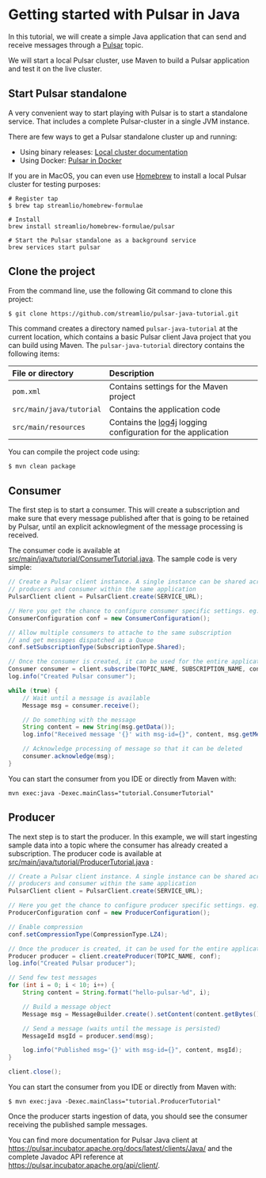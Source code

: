 # Getting started with Pulsar in Java

In this tutorial, we will create a simple Java application that can send and receive
messages through a [Pulsar](https://pulsar.incubator.apache.org/) topic.

We will start a local Pulsar cluster, use Maven to build a Pulsar application and
test it on the live cluster.

## Start Pulsar standalone

A very convenient way to start playing with Pulsar is to start a standalone service. That includes
a complete Pulsar-cluster in a single JVM instance.

There are few ways to get a Pulsar standalone cluster up and running:
 * Using binary releases: [Local cluster documentation](https://pulsar.incubator.apache.org/docs/latest/getting-started/LocalCluster/)
 * Using Docker: [Pulsar in Docker](https://pulsar.incubator.apache.org/docs/latest/getting-started/docker/)

If you are in MacOS, you can even use [Homebrew](https://brew.sh/) to install a local Pulsar cluster
for testing purposes:

```shell
# Register tap
$ brew tap streamlio/homebrew-formulae

# Install
brew install streamlio/homebrew-formulae/pulsar

# Start the Pulsar standalone as a background service
brew services start pulsar
```

## Clone the project

From the command line, use the following Git command to clone this project:

```bash
$ git clone https://github.com/streamlio/pulsar-java-tutorial.git
```

This command creates a directory named `pulsar-java-tutorial` at the current location, which contains
a basic Pulsar client Java project that you can build using Maven. The `pulsar-java-tutorial` directory
contains the following items:

File or directory | Description
:-----------------|:-----------
`pom.xml` | Contains settings for the Maven project
`src/main/java/tutorial` | Contains the application code
`src/main/resources` | Contains the [log4j](https://logging.apache.org/log4j/) logging configuration for the application


You can compile the project code using:

```
$ mvn clean package
```


## Consumer

The first step is to start a consumer. This will create a subscription and make sure that every
message published after that is going to be retained by Pulsar, until an explicit acknowlegment
of the message processing is received.

The consumer code is available at [src/main/java/tutorial/ConsumerTutorial.java](src/main/java/tutorial/ConsumerTutorial.java).
The sample code is very simple:

```java
// Create a Pulsar client instance. A single instance can be shared across many
// producers and consumer within the same application
PulsarClient client = PulsarClient.create(SERVICE_URL);

// Here you get the chance to configure consumer specific settings. eg:
ConsumerConfiguration conf = new ConsumerConfiguration();

// Allow multiple consumers to attache to the same subscription
// and get messages dispatched as a Queue
conf.setSubscriptionType(SubscriptionType.Shared);

// Once the consumer is created, it can be used for the entire application life-cycle
Consumer consumer = client.subscribe(TOPIC_NAME, SUBSCRIPTION_NAME, conf);
log.info("Created Pulsar consumer");

while (true) {
    // Wait until a message is available
    Message msg = consumer.receive();

    // Do something with the message
    String content = new String(msg.getData());
    log.info("Received message '{}' with msg-id={}", content, msg.getMessageId());

    // Acknowledge processing of message so that it can be deleted
    consumer.acknowledge(msg);
}
```

You can start the consumer from you IDE or directly from Maven with:

```shell
mvn exec:java -Dexec.mainClass="tutorial.ConsumerTutorial"
```


## Producer

The next step is to start the producer. In this example, we will start ingesting sample data into a topic where the consumer has already created a subscription. The producer code is available at [src/main/java/tutorial/ProducerTutorial.java](src/main/java/tutorial/ProducerTutorial.java) :

```java
// Create a Pulsar client instance. A single instance can be shared across many
// producers and consumer within the same application
PulsarClient client = PulsarClient.create(SERVICE_URL);

// Here you get the chance to configure producer specific settings. eg:
ProducerConfiguration conf = new ProducerConfiguration();

// Enable compression
conf.setCompressionType(CompressionType.LZ4);

// Once the producer is created, it can be used for the entire application life-cycle
Producer producer = client.createProducer(TOPIC_NAME, conf);
log.info("Created Pulsar producer");

// Send few test messages
for (int i = 0; i < 10; i++) {
    String content = String.format("hello-pulsar-%d", i);

    // Build a message object
    Message msg = MessageBuilder.create().setContent(content.getBytes()).build();

    // Send a message (waits until the message is persisted)
    MessageId msgId = producer.send(msg);

    log.info("Published msg='{}' with msg-id={}", content, msgId);
}

client.close();
```

You can start the consumer from you IDE or directly from Maven with:

```shell
$ mvn exec:java -Dexec.mainClass="tutorial.ProducerTutorial"
```

Once the producer starts ingestion of data, you should see the consumer receiving the published
sample messages.


You can find more documentation for Pulsar Java client at https://pulsar.incubator.apache.org/docs/latest/clients/Java/
 and the complete Javadoc API reference at https://pulsar.incubator.apache.org/api/client/.
